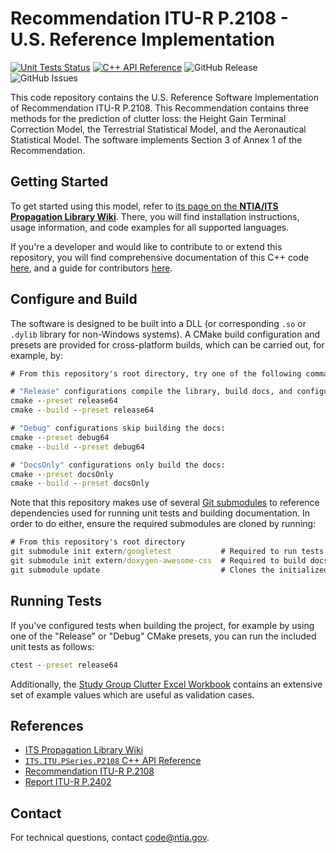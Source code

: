 # Recommendation ITU-R P.2108 - U.S. Reference Implementation #

<!-- TODO on v1.0 release created: add updated DOI badge -->
[![Unit Tests Status][gh-actions-test-badge]][gh-actions-test-link]
[![C++ API Reference][gh-actions-docs-badge]][gh-actions-docs-link]
![GitHub Release][gh-releases-badge]
![GitHub Issues][gh-issues-badge]
<!-- [![DOI][doi-badge]][doi-link] -->

[gh-actions-test-link]: https://github.com/NTIA/p2108/actions/workflows/ctest.yml
[gh-actions-test-badge]: https://github.com/NTIA/p2108/actions/workflows/ctest.yml/badge.svg?branch=main
[gh-actions-docs-link]: https://github.com/NTIA/p2108/actions/workflows/doxygen.yml
[gh-actions-docs-badge]: https://github.com/NTIA/p2108/actions/workflows/doxygen.yml/badge.svg?branch=main
[gh-releases-badge]: https://img.shields.io/github/v/release/NTIA/P2108
[gh-issues-badge]: https://img.shields.io/github/issues/NTIA/P2108
<!-- [doi-badge]: https://zenodo.org/badge/DOI/10.5281/zenodo.7114033.svg -->
<!-- [doi-link]: https://doi.org/10.5281/zenodo.7114033 -->

This code repository contains the U.S. Reference Software Implementation of
Recommendation ITU-R P.2108. This Recommendation contains three methods for the
prediction of clutter loss: the Height Gain Terminal Correction Model, the
Terrestrial Statistical Model, and the Aeronautical Statistical Model. The software
implements Section 3 of Annex 1 of the Recommendation.

## Getting Started ##

To get started using this model, refer to
[its page on the **NTIA/ITS Propagation Library Wiki**](https://ntia.github.io/propagation-library-wiki/models/P2108/).
There, you will find installation instructions, usage information, and code
examples for all supported languages.

If you're a developer and would like to contribute to or extend this repository,
you will find comprehensive documentation of this C++ code
[here](https://ntia.github.io/P2108), and a guide for contributors
[here](CONTRIBUTING.md).

## Configure and Build ##

The software is designed to be built into a DLL (or corresponding `.so` or `.dylib`
library for non-Windows systems). A CMake build configuration and presets are
provided for cross-platform builds, which can be carried out, for example, by:

```cmd
# From this repository's root directory, try one of the following command pairs:

# "Release" configurations compile the library, build docs, and configure tests:
cmake --preset release64
cmake --build --preset release64

# "Debug" configurations skip building the docs:
cmake --preset debug64
cmake --build --preset debug64

# "DocsOnly" configurations only build the docs:
cmake --preset docsOnly
cmake --build --preset docsOnly
```

Note that this repository makes use of several
[Git submodules](https://git-scm.com/book/en/v2/Git-Tools-Submodules)
to reference dependencies used for running unit tests and building documentation.
In order to do either, ensure the required submodules are cloned by running:

```cmd
# From this repository's root directory
git submodule init extern/googletest           # Required to run tests
git submodule init extern/doxygen-awesome-css  # Required to build docs
git submodule update                           # Clones the initialized submodules
```

## Running Tests ##

If you've configured tests when building the project, for example by using one of
the "Release" or "Debug" CMake presets, you can run the included unit tests as follows:

```cmd
ctest --preset release64
```

Additionally, the [Study Group Clutter Excel Workbook](https://www.itu.int/en/ITU-R/study-groups/rsg3/ionotropospheric/Clutter%20and%20BEL%20workbook_V2.xlsx)
contains an extensive set of example values which are useful as validation cases.

## References ##

* [ITS Propagation Library Wiki](https://ntia.github.io/propagation-library-wiki)
* [`ITS.ITU.PSeries.P2108` C++ API Reference](https://ntia.github.io/P2108)
* [Recommendation ITU-R P.2108](https://www.itu.int/rec/R-REC-P.2108/en)
* [Report ITU-R P.2402](https://www.itu.int/pub/R-REP-P.2402)

## Contact ##

For technical questions, contact <code@ntia.gov>.
